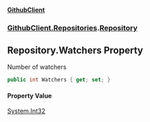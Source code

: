 #### [GithubClient](index.md 'index')
### [GithubClient.Repositories](GithubClient.Repositories.md 'GithubClient.Repositories').[Repository](GithubClient.Repositories.Repository.md 'GithubClient.Repositories.Repository')

## Repository.Watchers Property

Number of watchers

```csharp
public int Watchers { get; set; }
```

#### Property Value
[System.Int32](https://docs.microsoft.com/en-us/dotnet/api/System.Int32 'System.Int32')